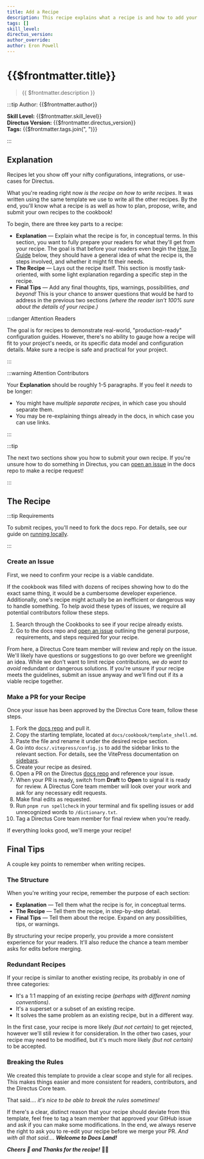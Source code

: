 ```yaml
---
title: Add a Recipe
description: This recipe explains what a recipe is and how to add your own recipes in the Directus Cookbook.
tags: []
skill_level:
directus_version:
author_override:
author: Eron Powell
---
```


# {{$frontmatter.title}}

> {{ $frontmatter.description }}

:::tip Author: {{$frontmatter.author}}

**Skill Level:** {{$frontmatter.skill_level}}\
**Directus Version:** {{$frontmatter.directus_version}}\
**Tags:** {{$frontmatter.tags.join(", ")}}

:::

## Explanation

Recipes let you show off your nifty configurations, integrations, or use-cases for Directus.

What you're reading right now _is the recipe on how to write recipes_. It was written using the same template we use to
write all the other recipes. By the end, you'll know what a recipe is as well as how to plan, propose, write, and submit
your own recipes to the cookbook!

To begin, there are three key parts to a recipe:

- **Explanation** — Explain what the recipe is for, in conceptual terms. In this section, you want to fully prepare your
  readers for what they'll get from your recipe. The goal is that before your readers even begin the
  [How To Guide](#how-to-guide) below, they should have a general idea of what the recipe is, the steps involved, and
  whether it might fit their needs.
- **The Recipe** — Lays out the recipe itself. This section is mostly task-oriented, with some light explanation
  regarding a specific step in the recipe.
- **Final Tips** — Add any final thoughts, tips, warnings, possibilities, _and beyond!_ This is your chance to answer
  questions that would be hard to address in the previous two sections _(where the reader isn't 100% sure about the
  details of your recipe.)_

:::danger Attention Readers

The goal is for recipes to demonstrate real-world, "production-ready" configuration guides. However, there's no ability
to gauge how a recipe will fit to your project's needs, or its specific data model and configuration details. Make sure
a recipe is safe and practical for your project.

:::

:::warning Attention Contributors

Your **Explanation** should be roughly 1-5 paragraphs. If you feel it _needs_ to be longer:

- You might have _multiple separate recipes_, in which case you should separate them.
- You may be re-explaining things already in the docs, in which case you can use links.

:::

:::tip

The next two sections show you how to submit your own recipe. If you're unsure how to do something in Directus, you can
[open an issue](https://github.com/directus/docs/issues) in the docs repo to make a recipe request!

:::

## The Recipe

:::tip Requirements

To submit recipes, you'll need to fork the docs repo. For details, see our guide on
[running locally](/contributing/running-locally.html).

:::

<!--
<video autoplay playsinline muted loop controls>
	<source src="" type="video/mp4" />
</video>
-->

### Create an Issue

First, we need to confirm your recipe is a viable candidate.

If the cookbook was filled with dozens of recipes showing how to do the exact same thing, it would be a cumbersome
developer experience. Additionally, one's recipe might actually be an inefficient or dangerous way to handle something.
To help avoid these types of issues, we require all potential contributors follow these steps.

1. Search through the Cookbooks to see if your recipe already exists.
2. Go to the docs repo and [open an issue](https://github.com/directus/docs/issues) outlining the general purpose,
   requirements, and steps required for your recipe.

From here, a Directus Core team member will review and reply on the issue. We'll likely have questions or suggestions to
go over before we greenlight an idea. While we don't want to limit recipe contributions, _we do want to avoid_ redundant
or dangerous solutions. If you're unsure if your recipe meets the guidelines, submit an issue anyway and we'll find out
if its a viable recipe together.

### Make a PR for your Recipe

Once your issue has been approved by the Directus Core team, follow these steps.

1. Fork the [docs repo](https://github.com/directus/docs/) and pull it.
2. Copy the starting template, located at `docs/cookbook/template_shell.md`.
3. Paste the file and rename it under the desired recipe section.
4. Go into `docs/.vitepress/config.js` to add the sidebar links to the relevant section. For details, see the VitePress
   documentation on [sidebars](https://vitepress.vuejs.org/guide/theme-sidebar).
5. Create your recipe as desired.
6. Open a PR on the Directus [docs repo](https://github.com/directus/docs/) and reference your issue.
7. When your PR is ready, switch from **Draft** to **Open** to signal it is ready for review. A Directus Core team
   member will look over your work and ask for any necessary edit requests.
8. Make final edits as requested.
9. Run `pnpm run spellcheck` in your terminal and fix spelling issues or add unrecognized words to `/dictionary.txt`.
10. Tag a Directus Core team member for final review when you're ready.

If everything looks good, we'll merge your recipe!

## Final Tips

A couple key points to remember when writing recipes.

### The Structure

When you're writing your recipe, remember the purpose of each section:

- **Explanation** — Tell them what the recipe is for, in conceptual terms.
- **The Recipe** — Tell them the recipe, in step-by-step detail.
- **Final Tips** — Tell them about the recipe. Expand on any possibilities, tips, or warnings.

By structuring your recipe properly, you provide a more consistent experience for your readers. It'll also reduce the
chance a team member asks for edits before merging.

### Redundant Recipes

If your recipe is similar to another existing recipe, its probably in one of three categories:

- It's a 1:1 mapping of an existing recipe _(perhaps with different naming conventions)_.
- It's a superset or a subset of an existing recipe.
- It solves the same problem as an existing recipe, but in a different way.

In the first case, your recipe is more likely _(but not certain)_ to get rejected, however we'll still review it for
consideration. In the other two cases, your recipe may need to be modified, but it's much more likely _(but not
certain)_ to be accepted.

### Breaking the Rules

We created this template to provide a clear scope and style for all recipes. This makes things easier and more
consistent for readers, contributors, and the Directus Core team.

That said.... _it's nice to be able to break the rules sometimes!_

If there's a clear, distinct reason that your recipe should deviate from this template, feel free to tag a team member
that approved your GitHub issue and ask if you can make some modifications. In the end, we always reserve the right to
ask you to re-edit your recipe before we merge your PR. _And with all that said...._ **_Welcome to Docs Land!_**

**_Cheers :tada: and Thanks for the recipe!_** :woman_cook:
